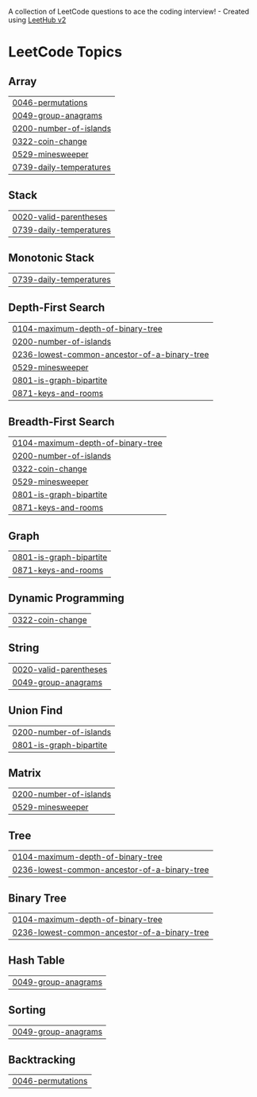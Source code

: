 A collection of LeetCode questions to ace the coding interview! - Created using [LeetHub v2](https://github.com/arunbhardwaj/LeetHub-2.0)
<!---LeetCode Topics Start-->
# LeetCode Topics
## Array
|  |
| ------- |
| [0046-permutations](https://github.com/cherryiJuice/leet_code/tree/master/0046-permutations) |
| [0049-group-anagrams](https://github.com/cherryiJuice/leet_code/tree/master/0049-group-anagrams) |
| [0200-number-of-islands](https://github.com/cherryiJuice/leet_code/tree/master/0200-number-of-islands) |
| [0322-coin-change](https://github.com/cherryiJuice/leet_code/tree/master/0322-coin-change) |
| [0529-minesweeper](https://github.com/cherryiJuice/leet_code/tree/master/0529-minesweeper) |
| [0739-daily-temperatures](https://github.com/cherryiJuice/leet_code/tree/master/0739-daily-temperatures) |
## Stack
|  |
| ------- |
| [0020-valid-parentheses](https://github.com/cherryiJuice/leet_code/tree/master/0020-valid-parentheses) |
| [0739-daily-temperatures](https://github.com/cherryiJuice/leet_code/tree/master/0739-daily-temperatures) |
## Monotonic Stack
|  |
| ------- |
| [0739-daily-temperatures](https://github.com/cherryiJuice/leet_code/tree/master/0739-daily-temperatures) |
## Depth-First Search
|  |
| ------- |
| [0104-maximum-depth-of-binary-tree](https://github.com/cherryiJuice/leet_code/tree/master/0104-maximum-depth-of-binary-tree) |
| [0200-number-of-islands](https://github.com/cherryiJuice/leet_code/tree/master/0200-number-of-islands) |
| [0236-lowest-common-ancestor-of-a-binary-tree](https://github.com/cherryiJuice/leet_code/tree/master/0236-lowest-common-ancestor-of-a-binary-tree) |
| [0529-minesweeper](https://github.com/cherryiJuice/leet_code/tree/master/0529-minesweeper) |
| [0801-is-graph-bipartite](https://github.com/cherryiJuice/leet_code/tree/master/0801-is-graph-bipartite) |
| [0871-keys-and-rooms](https://github.com/cherryiJuice/leet_code/tree/master/0871-keys-and-rooms) |
## Breadth-First Search
|  |
| ------- |
| [0104-maximum-depth-of-binary-tree](https://github.com/cherryiJuice/leet_code/tree/master/0104-maximum-depth-of-binary-tree) |
| [0200-number-of-islands](https://github.com/cherryiJuice/leet_code/tree/master/0200-number-of-islands) |
| [0322-coin-change](https://github.com/cherryiJuice/leet_code/tree/master/0322-coin-change) |
| [0529-minesweeper](https://github.com/cherryiJuice/leet_code/tree/master/0529-minesweeper) |
| [0801-is-graph-bipartite](https://github.com/cherryiJuice/leet_code/tree/master/0801-is-graph-bipartite) |
| [0871-keys-and-rooms](https://github.com/cherryiJuice/leet_code/tree/master/0871-keys-and-rooms) |
## Graph
|  |
| ------- |
| [0801-is-graph-bipartite](https://github.com/cherryiJuice/leet_code/tree/master/0801-is-graph-bipartite) |
| [0871-keys-and-rooms](https://github.com/cherryiJuice/leet_code/tree/master/0871-keys-and-rooms) |
## Dynamic Programming
|  |
| ------- |
| [0322-coin-change](https://github.com/cherryiJuice/leet_code/tree/master/0322-coin-change) |
## String
|  |
| ------- |
| [0020-valid-parentheses](https://github.com/cherryiJuice/leet_code/tree/master/0020-valid-parentheses) |
| [0049-group-anagrams](https://github.com/cherryiJuice/leet_code/tree/master/0049-group-anagrams) |
## Union Find
|  |
| ------- |
| [0200-number-of-islands](https://github.com/cherryiJuice/leet_code/tree/master/0200-number-of-islands) |
| [0801-is-graph-bipartite](https://github.com/cherryiJuice/leet_code/tree/master/0801-is-graph-bipartite) |
## Matrix
|  |
| ------- |
| [0200-number-of-islands](https://github.com/cherryiJuice/leet_code/tree/master/0200-number-of-islands) |
| [0529-minesweeper](https://github.com/cherryiJuice/leet_code/tree/master/0529-minesweeper) |
## Tree
|  |
| ------- |
| [0104-maximum-depth-of-binary-tree](https://github.com/cherryiJuice/leet_code/tree/master/0104-maximum-depth-of-binary-tree) |
| [0236-lowest-common-ancestor-of-a-binary-tree](https://github.com/cherryiJuice/leet_code/tree/master/0236-lowest-common-ancestor-of-a-binary-tree) |
## Binary Tree
|  |
| ------- |
| [0104-maximum-depth-of-binary-tree](https://github.com/cherryiJuice/leet_code/tree/master/0104-maximum-depth-of-binary-tree) |
| [0236-lowest-common-ancestor-of-a-binary-tree](https://github.com/cherryiJuice/leet_code/tree/master/0236-lowest-common-ancestor-of-a-binary-tree) |
## Hash Table
|  |
| ------- |
| [0049-group-anagrams](https://github.com/cherryiJuice/leet_code/tree/master/0049-group-anagrams) |
## Sorting
|  |
| ------- |
| [0049-group-anagrams](https://github.com/cherryiJuice/leet_code/tree/master/0049-group-anagrams) |
## Backtracking
|  |
| ------- |
| [0046-permutations](https://github.com/cherryiJuice/leet_code/tree/master/0046-permutations) |
<!---LeetCode Topics End-->